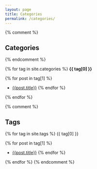 ```yaml
---
layout: page
title: Categories
permalink: /categories/
---
```


{% comment %}
## Categories
{% endcomment %}

{% for tag in site.categories %}
**{{ tag[0] }}**

  {% for post in tag[1] %}
  - [{{post.title}}]({{post.url}})
  {% endfor %}

{% endfor %}

{% comment %}
## Tags

{% for tag in site.tags %}
{{ tag[0] }}

  {% for post in tag[1] %}
  - [{{post.title}}]({{post.url}})
  {% endfor %}

{% endfor %}
{% endcomment %}